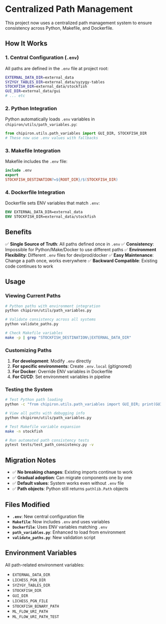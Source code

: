 # Centralized Path Management

This project now uses a centralized path management system to ensure consistency across Python, Makefile, and Dockerfile.

## How It Works

### 1. Central Configuration (`.env`)
All paths are defined in the `.env` file at project root:
```bash
EXTERNAL_DATA_DIR=external_data
SYZYGY_TABLES_DIR=external_data/syzygy-tables
STOCKFISH_DIR=external_data/stockfish
GUI_DIR=external_data/gui
# ... etc
```

### 2. Python Integration
Python automatically loads `.env` variables in `chipiron/utils/path_variables.py`:
```python
from chipiron.utils.path_variables import GUI_DIR, STOCKFISH_DIR
# These now use .env values with fallbacks
```

### 3. Makefile Integration
Makefile includes the `.env` file:
```makefile
include .env
export
STOCKFISH_DESTINATION?=${ROOT_DIR}/$(STOCKFISH_DIR)
```

### 4. Dockerfile Integration
Dockerfile sets ENV variables that match `.env`:
```dockerfile
ENV EXTERNAL_DATA_DIR=external_data
ENV STOCKFISH_DIR=external_data/stockfish
```

## Benefits

✅ **Single Source of Truth**: All paths defined once in `.env`
✅ **Consistency**: Impossible for Python/Make/Docker to use different paths
✅ **Environment Flexibility**: Different `.env` files for dev/prod/docker
✅ **Easy Maintenance**: Change a path once, works everywhere
✅ **Backward Compatible**: Existing code continues to work

## Usage

### Viewing Current Paths
```bash
# Python paths with environment integration
python chipiron/utils/path_variables.py

# Validate consistency across all systems
python validate_paths.py

# Check Makefile variables
make -p | grep "STOCKFISH_DESTINATION\|EXTERNAL_DATA_DIR"
```

### Customizing Paths
1. **For development**: Modify `.env` directly
2. **For specific environments**: Create `.env.local` (gitignored)
3. **For Docker**: Override ENV variables in Dockerfile
4. **For CI/CD**: Set environment variables in pipeline

### Testing the System
```bash
# Test Python path loading
python -c "from chipiron.utils.path_variables import GUI_DIR; print(GUI_DIR)"

# View all paths with debugging info
python chipiron/utils/path_variables.py

# Test Makefile variable expansion
make -n stockfish

# Run automated path consistency tests
pytest tests/test_path_consistency.py -v
```

## Migration Notes

- ✅ **No breaking changes**: Existing imports continue to work
- ✅ **Gradual adoption**: Can migrate components one by one
- ✅ **Default values**: System works even without `.env` file
- ✅ **Path objects**: Python still returns `pathlib.Path` objects

## Files Modified

- **`.env`**: New central configuration file
- **`Makefile`**: Now includes `.env` and uses variables
- **`Dockerfile`**: Uses ENV variables matching `.env`
- **`path_variables.py`**: Enhanced to load from environment
- **`validate_paths.py`**: New validation script

## Environment Variables

All path-related environment variables:
- `EXTERNAL_DATA_DIR`
- `LICHESS_PGN_DIR`
- `SYZYGY_TABLES_DIR`
- `STOCKFISH_DIR`
- `GUI_DIR`
- `LICHESS_PGN_FILE`
- `STOCKFISH_BINARY_PATH`
- `ML_FLOW_URI_PATH`
- `ML_FLOW_URI_PATH_TEST`
